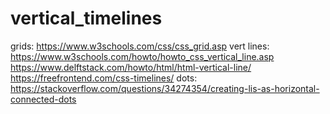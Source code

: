 # vertical_timelines

grids: https://www.w3schools.com/css/css_grid.asp
vert lines: https://www.w3schools.com/howto/howto_css_vertical_line.asp
            https://www.delftstack.com/howto/html/html-vertical-line/
            https://freefrontend.com/css-timelines/
dots: https://stackoverflow.com/questions/34274354/creating-lis-as-horizontal-connected-dots

